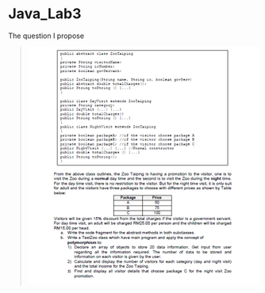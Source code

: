 # Java_Lab3

The question I propose
>![FOOTAGE](https://raw.githubusercontent.com/Elexies-Clan/Java_Lab3/main/QUESTION.png)<br>
